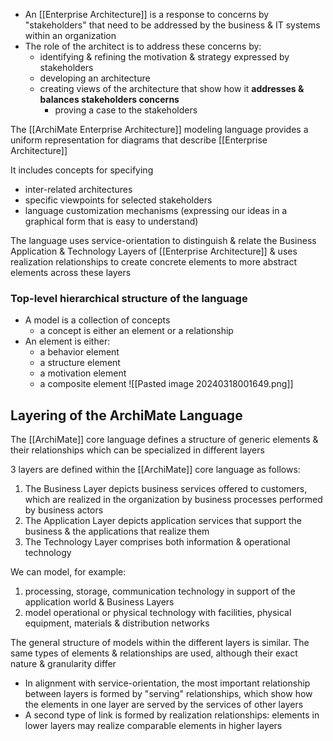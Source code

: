 - An [[Enterprise Architecture]] is a response to concerns by "stakeholders" that need to be addressed by the business & IT systems within an organization
- The role of the architect is to address these concerns by:
	- identifying & refining the motivation & strategy expressed by stakeholders
	- developing an architecture
	- creating views of the architecture that show how it **addresses & balances stakeholders concerns**
		- proving a case to the stakeholders

The [[ArchiMate Enterprise Architecture]] modeling language provides a uniform representation for diagrams that describe [[Enterprise Architecture]]

It includes concepts for specifying
- inter-related architectures
- specific viewpoints for selected stakeholders
- language customization mechanisms
(expressing our ideas in a graphical form that is easy to understand)

The language uses service-orientation to distinguish & relate the Business Application & Technology Layers of [[Enterprise Architecture]] & uses realization relationships to create concrete elements to more abstract elements across these layers

### Top-level hierarchical structure of the language
- A model is a collection of concepts
	- a concept is either an element or a relationship
- An element is either:
	- a behavior element
	- a structure element
	- a motivation element
	- a composite element
![[Pasted image 20240318001649.png]]

## Layering of the ArchiMate Language
The [[ArchiMate]] core language defines a structure of generic elements & their relationships which can be specialized in different layers

3 layers are defined within the [[ArchiMate]] core language as follows:
1. The Business Layer depicts business services offered to customers, which are realized in the organization by business processes performed by business actors
2. The Application Layer depicts application services that support the business & the applications that realize them
3. The Technology Layer comprises both information & operational technology

We can model, for example:
1. processing, storage, communication technology
	in support of the application world & Business Layers
2. model operational or physical technology 
	with facilities, physical equipment, materials & distribution networks

The general structure of models within the different layers is similar. The same types of elements & relationships are used, although their exact nature & granularity differ
- In alignment with service-orientation, the most important relationship between layers is formed by "serving" relationships, which show how the elements in one layer are served by the services of other layers
- A second type of link is formed by realization relationships: elements in lower layers may realize comparable elements in higher layers